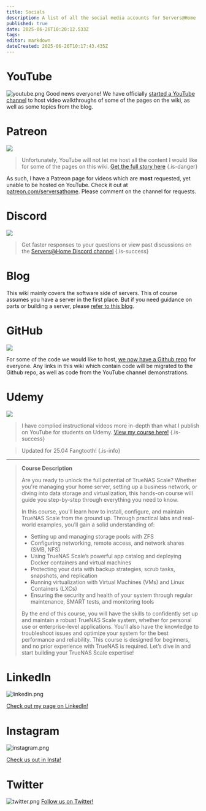 ```yaml
---
title: Socials
description: A list of all the social media accounts for Servers@Home
published: true
date: 2025-06-26T10:20:12.533Z
tags: 
editor: markdown
dateCreated: 2025-06-26T10:17:43.435Z
---
```


# YouTube

![youtube.png](/youtube.png)
Good news everyone! We have officially [started a YouTube channel](https://www.youtube.com/@ServersatHome) to host video walkthroughs of some of the pages on the wiki, as well as some topics from the blog.

# Patreon

![](/patreon-light.png)

> Unfortunately, YouTube will not let me host all the content I would like for some of the pages on this wiki. [Get the full story here](https://blog.serversatho.me/youtube-vs-patreon/)
{.is-danger}


As such, I have a Patreon page for videos which are **most** requested, yet unable to be hosted on YouTube. Check it out at [patreon.com/serversathome](https://patreon.com/serversathome). Please comment on the channel for requests.

[](https://youtu.be/S33J5XsS-0A)

# Discord

![](/discord.png)

> Get faster responses to your questions or view past discussions on the [Servers@Home Discord channel](https://discord.gg/syvCPcRJnR)
{.is-success}

# Blog

This wiki mainly covers the software side of servers. This of course assumes you have a server in the first place. But if you need guidance on parts or building a server, please [refer to this blog](https://blog.serversatho.me).

# GitHub

![](/github-light.png)

For some of the code we would like to host, [we now have a Github repo](https://github.com/serversathome/ServersatHome) for everyone. Any links in this wiki which contain code will be migrated to the Github repo, as well as code from the YouTube channel demonstrations.


# Udemy

![](/udemy-symbol-2453319657.png)

> I have complied instructional videos more in-depth than what I publish on YouTube for students on Udemy. [View my course here!](https://www.udemy.com/course/truenas-fundamentals-for-beginners/?referralCode=8369F4A322AA6867F03C)
{.is-success}

> Updated for 25.04 Fangtooth!
{.is-info}

---
> 
> **Course Description**
> 
> Are you ready to unlock the full potential of TrueNAS Scale? Whether you're managing your home server, setting up a business network, or diving into data storage and virtualization, this hands-on course will guide you step-by-step through everything you need to know.
> 
> In this course, you'll learn how to install, configure, and maintain TrueNAS Scale from the ground up. Through practical labs and real-world examples, you’ll gain a solid understanding of:
> 
> -   Setting up and managing storage pools with ZFS
> -   Configuring networking, remote access, and network shares (SMB, NFS)
> -   Using TrueNAS Scale’s powerful app catalog and deploying Docker containers and virtual machines
> -   Protecting your data with backup strategies, scrub tasks, snapshots, and replication
> -   Running virtualization with Virtual Machines (VMs) and Linux Containers (LXCs)
> -   Ensuring the security and health of your system through regular maintenance, SMART tests, and monitoring tools
> 
> By the end of this course, you will have the skills to confidently set up and maintain a robust TrueNAS Scale system, whether for personal use or enterprise-level applications. You’ll also have the knowledge to troubleshoot issues and optimize your system for the best performance and reliability. This course is designed for beginners, and no prior experience with TrueNAS is required. Let’s dive in and start building your TrueNAS Scale expertise!

# LinkedIn

![linkedin.png](/linkedin.png)

[Check out my page on LinkedIn!](https://www.linkedin.com/company/servers-home)

# Instagram

![instagram.png](/instagram.png)

[Check us out in Insta!](https://www.instagram.com/serversathome)

# Twitter
![twitter.png](/twitter.png)
[Follow us on Twitter!](https://x.com/serversathome)